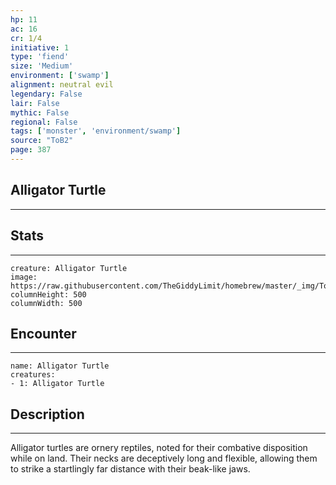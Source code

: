 ```yaml
---
hp: 11
ac: 16
cr: 1/4
initiative: 1
type: 'fiend'    
size: 'Medium'
environment: ['swamp']
alignment: neutral evil
legendary: False
lair: False
mythic: False
regional: False
tags: ['monster', 'environment/swamp']
source: "ToB2"
page: 387
---
```


## Alligator Turtle
---



## Stats
---

```statblock
creature: Alligator Turtle
image: https://raw.githubusercontent.com/TheGiddyLimit/homebrew/master/_img/ToB2/creature/token/Alligator%20Turtle%20%28Token%29.png
columnHeight: 500
columnWidth: 500
```

## Encounter
---

```encounter-table
name: Alligator Turtle
creatures:
- 1: Alligator Turtle
```

## Description
---
Alligator turtles are ornery reptiles, noted for their combative disposition while on land. Their necks are deceptively long and flexible, allowing them to strike a startlingly far distance with their beak-like jaws.






